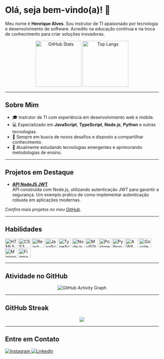 # Olá, seja bem-vindo(a)! 👋

Meu nome é **Henrique Alves**. Sou instrutor de TI apaixonado por tecnologia e desenvolvimento de software. Acredito na educação contínua e na troca de conhecimento para criar soluções inovadoras.

<div align="center">
  <img height="150rem" src="https://github-readme-stats.vercel.app/api?username=rickalves&show_icons=true&theme=highcontrast" alt="GitHub Stats"/>
  <img height="150rem" src="https://github-readme-stats.vercel.app/api/top-langs/?username=rickalves&theme=highcontrast&layout=compact" alt="Top Langs"/>
</div>

---

## Sobre Mim

- 🎓 Instrutor de TI com experiência em desenvolvimento web e mobile.
- 💻 Especializado em **JavaScript**, **TypeScript**, **Node.js**, **Python** e outras tecnologias.
- 🚀 Sempre em busca de novos desafios e disposto a compartilhar conhecimento.
- 🌱 Atualmente estudando tecnologias emergentes e aprimorando metodologias de ensino.

---

## Projetos em Destaque

- **[API NodeJS JWT](https://github.com/rickalves/api-nodejs-jwt)**  
  API construída com Node.js, utilizando autenticação JWT para garantir a segurança. Um exemplo prático de como implementar autenticação robusta em aplicações modernas.

*Confira mais projetos no meu [GitHub](https://github.com/rickalves).*

---

## Habilidades

<div style="display: inline-block">
  <img title="HTML5" alt="HTML5" height="30" width="40" src="https://cdn.jsdelivr.net/gh/devicons/devicon/icons/html5/html5-original.svg" />
  <img title="CSS3" alt="CSS3" height="30" width="40" src="https://cdn.jsdelivr.net/gh/devicons/devicon/icons/css3/css3-original.svg" />
  <img title="React/React Native" alt="React" height="30" width="40" src="https://cdn.jsdelivr.net/gh/devicons/devicon/icons/react/react-original.svg" />
  <img title="JavaScript" alt="JavaScript" height="30" width="40" src="https://cdn.jsdelivr.net/gh/devicons/devicon/icons/javascript/javascript-original.svg" />
  <img title="TypeScript" alt="TypeScript" height="30" width="40" src="https://cdn.jsdelivr.net/gh/devicons/devicon/icons/typescript/typescript-original.svg" />
  <img title="Node.js" alt="Node.js" height="30" width="40" src="https://cdn.jsdelivr.net/gh/devicons/devicon/icons/nodejs/nodejs-original.svg" />
  <img title="MySQL" alt="MySQL" height="30" width="40" src="https://cdn.jsdelivr.net/gh/devicons/devicon/icons/mysql/mysql-original.svg" />
  <img title="PostgreSQL" alt="PostgreSQL" height="30" width="40" src="https://cdn.jsdelivr.net/gh/devicons/devicon/icons/postgresql/postgresql-original.svg" />
  <img title="Python" alt="Python" height="30" width="40" src="https://cdn.jsdelivr.net/gh/devicons/devicon/icons/python/python-original.svg" />
  <img title="AWS" alt="AWS" height="30" width="40" src="https://cdn.jsdelivr.net/gh/devicons/devicon@latest/icons/amazonwebservices/amazonwebservices-plain-wordmark.svg" />
  <img title="Google Cloud" alt="Google Cloud" height="30" width="40" src="https://cdn.jsdelivr.net/gh/devicons/devicon/icons/googlecloud/googlecloud-original.svg" />
  <img title="MongoDB" alt="MongoDB" height="30" width="40" src="https://cdn.jsdelivr.net/gh/devicons/devicon/icons/mongodb/mongodb-original.svg" />
  <img title="Figma" alt="Figma" height="30" width="40" src="https://cdn.jsdelivr.net/gh/devicons/devicon@latest/icons/figma/figma-original.svg" />
</div>

---

## Atividade no GitHub

<p align="center">
  <img src="https://github-readme-activity-graph.vercel.app/graph?username=rickalves&theme=react-dark" alt="GitHub Activity Graph" />
</p>

---

## GitHub Streak

<p align="center">
   <img src="https://github-readme-streak-stats.herokuapp.com?user=rickalves&theme=highcontrast"/>
</p>

---

## Entre em Contato

<div>
  <a href="https://www.instagram.com/rick_alves.r/" target="_blank">
    <img src="https://img.shields.io/badge/Instagram-E4405F?style=for-the-badge&logo=instagram&logoColor=white" alt="Instagram"/>
  </a>
  <a href="https://www.linkedin.com/in/henrique-alves-685a1777/" target="_blank">
    <img src="https://img.shields.io/badge/LinkedIn-0077B5?style=for-the-badge&logo=linkedin&logoColor=white" alt="LinkedIn"/>
  </a>
</div>
